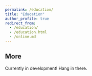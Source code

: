 ```yaml
---
permalink: /education/
title: "Education"
author_profile: true
redirect_from:
  - /education/
  - /education.html
  - /online.md
---
```


More
------
Currently in development! Hang in there.
